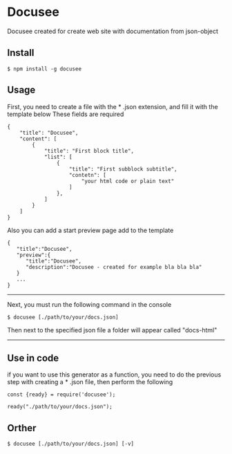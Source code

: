 # Docusee

Docusee created for create web site with documentation from json-object

## Install

```
$ npm install -g docusee
```

## Usage

First, you need to create a file with the \* .json extension, and fill it with the template below
These fields are required

```
{
    "title": "Docusee",
    "content": [
        {
            "title": "First block title",
            "list": [
                {
                    "title": "First subblock subtitle",
                    "contetn": [
                        "your html code or plain text"
                    ]
                },
            ]
        }
    ]
}
```

Also you can add a start preview page add to the template

```
{
   "title":"Docusee",
   "preview":{
      "title":"Docusee",
      "description":"Docusee - created for example bla bla bla"
   }
   ...
}
```

---

Next, you must run the following command in the console

```
$ docusee [./path/to/your/docs.json]
```

Then next to the specified json file a folder will appear called "docs-html"

---

## Use in code

if you want to use this generator as a function, you need to do the previous step with creating a \* .json file, then perform the following

```
const {ready} = require('docusee');

ready("./path/to/your/docs.json");
```

## Orther

```
$ docusee [./path/to/your/docs.json] [-v]
```
